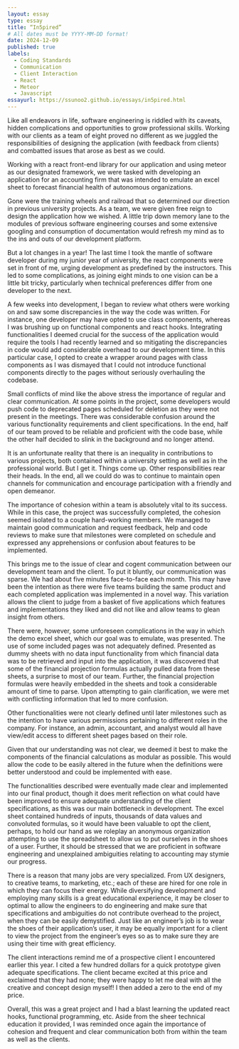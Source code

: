 ```yaml
---
layout: essay
type: essay
title: “In5pired”
# All dates must be YYYY-MM-DD format!
date: 2024-12-09
published: true
labels:
  - Coding Standards
  - Communication
  - Client Interaction
  - React
  - Meteor
  - Javascript
essayurl: https://ssunoo2.github.io/essays/in5pired.html
---
```


Like all endeavors in life, software engineering is riddled with its caveats, hidden complications and opportunities to grow professional skills. Working with our clients as a team of eight proved no different as we juggled the responsibilities of designing the application (with feedback from clients) and combatted issues that arose as best as we could.

Working with a react front-end library for our application and using meteor as our designated framework, we were tasked with developing an application for an accounting firm that was intended to emulate an excel sheet to forecast financial health of autonomous organizations. 

Gone were the training wheels and railroad that so determined our direction in previous university projects. As a team, we were given free reign to design the application how we wished. A little trip down memory lane to the modules of previous software engineering courses and some extensive googling and consumption of documentation would refresh my mind as to the ins and outs of our development platform.

But a lot changes in a year! The last time I took the mantle of software developer during my junior year of university, the react components were set in front of me, urging development as predefined by the instructors. This led to some complications, as joining eight minds to one vision can be a little bit tricky, particularly when technical preferences differ from one developer to the next. 

A few weeks into development, I began to review what others were working on and saw some discrepancies in the way the code was written. For instance, one developer may have opted to use class components, whereas I was brushing up on functional components and react hooks. Integrating functionalities I deemed crucial for the success of the application would require the tools I had recently learned and so mitigating the discrepancies in code would add considerable overhead to our development time. In this particular case, I opted to create a wrapper around pages with class components as I was dismayed that I could not introduce functional components directly to the pages without seriously overhauling the codebase. 

Small conflicts of mind like the above stress the importance of regular and clear communication. At some points in the project, some developers would push code to deprecated pages scheduled for deletion as they were not present in the meetings. There was considerable confusion around the various functionality requirements and client specifications. In the end, half of our team proved to be reliable and proficient with the code base, while the other half decided to slink in the background and no longer attend.

It is an unfortunate reality that there is an inequality in contributions to various projects, both contained within a university setting as well as in the professional world. But I get it. Things come up. Other responsibilities rear their heads. In the end, all we could do was to continue to maintain open channels for communication and encourage participation with a friendly and open demeanor.

The importance of cohesion within a team is absolutely vital to its success. While in this case, the project was successfully completed, the cohesion seemed isolated to a couple hard-working members. We managed to maintain good communication and request feedback, help and code reviews to make sure that milestones were completed on schedule and expressed any apprehensions or confusion about features to be implemented.

This brings me to the issue of clear and cogent communication between our development team and the client. To put it bluntly, our communication was sparse. We had about five minutes face-to-face each month.  This may have been the intention as there were five teams building the same product and each completed application was implemented in a novel way. This variation allows the client to judge from a basket of five applications which features and implementations they liked and did not like and allow teams to glean insight from others.

There were, however, some unforeseen complications in the way in which the demo excel sheet, which our goal was to emulate, was presented. The use of some included pages was not adequately defined. Presented as dummy sheets with no data input functionality from which financial data was to be retrieved and input into the application, it was discovered that some of the financial projection formulas actually pulled data from these sheets, a surprise to most of our team. Further, the financial projection formulas were heavily embedded in the sheets and took a considerable amount of time to parse. Upon attempting to gain clarification, we were met with conflicting information that led to more confusion.

Other functionalities were not clearly defined until later milestones such as the intention to have various permissions pertaining to different roles in the company. For instance, an admin, accountant, and analyst would all have view/edit access to different sheet pages based on their role. 

Given that our understanding was not clear, we deemed it best to make the components of the financial calculations as modular as possible. This would allow the code to be easily altered in the future when the definitions were better understood and could be implemented with ease. 

The functionalities described were eventually made clear and implemented into our final product, though it does merit reflection on what could have been improved to ensure adequate understanding of the client specifications, as this was our main bottleneck in development. The excel sheet contained hundreds of inputs, thousands of data values and convoluted formulas, so it would have been valuable to opt the client, perhaps, to hold our hand as we roleplay an anonymous organization attempting to use the spreadsheet to allow us to put ourselves in the shoes of a user. Further, it should be stressed that we are proficient in software engineering and unexplained ambiguities relating to accounting may stymie our progress.

There is a reason that many jobs are very specialized. From UX designers, to creative teams, to marketing, etc.; each of these are hired for one role in which they can focus their energy. While diversifying development and employing many skills is a great educational experience, it may be closer to optimal to allow the engineers to do engineering and make sure that specifications and ambiguities do not contribute overhead to the project, when they can be easily demystified. Just like an engineer’s job is to wear the shoes of their application’s user, it may be equally important for a client to view the project from the engineer’s eyes so as to make sure they are using their time with great efficiency. 

The client interactions remind me of a prospective client I encountered earlier this year. I cited a few hundred dollars for a quick prototype given adequate specifications. The client became excited at this price and exclaimed that they had none; they were happy to let me deal with all the creative and concept design myself! I then added a zero to the end of my price. 

Overall, this was a great project and I had a blast learning the updated react hooks, functional programming, etc. Aside from the sheer technical education it provided, I was reminded once again the importance of cohesion and frequent and clear communication both from within the team as well as the clients. 
